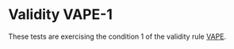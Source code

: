 # Validity VAPE-1

These tests are exercising the condition 1 of the validity rule [VAPE](../vape).
